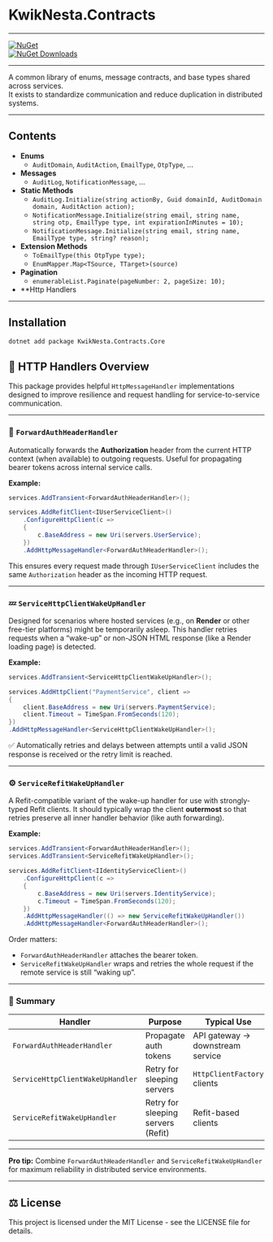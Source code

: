 # KwikNesta.Contracts

---
[![NuGet](https://img.shields.io/nuget/v/KwikNesta.Contracts.Core.svg)](https://www.nuget.org/packages/KwikNesta.Contracts.Core)  
[![NuGet Downloads](https://img.shields.io/nuget/dt/KwikNesta.Contracts.Core.svg)](https://www.nuget.org/packages/KwikNesta.Contracts.Core)

---
A common library of enums, message contracts, and base types shared across services.  
It exists to standardize communication and reduce duplication in distributed systems.

---
## Contents
- **Enums**
  - `AuditDomain`, `AuditAction`, `EmailType`, `OtpType`, ...
- **Messages**
  - `AuditLog`, `NotificationMessage`, ...
- **Static Methods**
  - `AuditLog.Initialize(string actionBy, Guid domainId, AuditDomain domain, AuditAction action);`
  - `NotificationMessage.Initialize(string email, string name, string otp, EmailType type, int expirationInMinutes = 10);`
  - `NotificationMessage.Initialize(string email, string name, EmailType type, string? reason);`  
- **Extension Methods**
  - `ToEmailType(this OtpType type);` 
  - `EnumMapper.Map<TSource, TTarget>(source)`
- **Pagination**
  - `enumerableList.Paginate(pageNumber: 2, pageSize: 10);`
- **Http Handlers 

---
## Installation
```bash
dotnet add package KwikNesta.Contracts.Core
```

## 🧩 HTTP Handlers Overview

This package provides helpful `HttpMessageHandler` implementations designed to improve resilience and request handling for service-to-service communication.

---

### 🔐 `ForwardAuthHeaderHandler`

Automatically forwards the **Authorization** header from the current HTTP context (when available) to outgoing requests.
Useful for propagating bearer tokens across internal service calls.

**Example:**

```csharp
services.AddTransient<ForwardAuthHeaderHandler>();

services.AddRefitClient<IUserServiceClient>()
    .ConfigureHttpClient(c =>
    {
        c.BaseAddress = new Uri(servers.UserService);
    })
    .AddHttpMessageHandler<ForwardAuthHeaderHandler>();
```

This ensures every request made through `IUserServiceClient` includes the same `Authorization` header as the incoming HTTP request.

---

### 💤 `ServiceHttpClientWakeUpHandler`

Designed for scenarios where hosted services (e.g., on **Render** or other free-tier platforms) might be temporarily asleep.
This handler retries requests when a “wake-up” or non-JSON HTML response (like a Render loading page) is detected.

**Example:**

```csharp
services.AddTransient<ServiceHttpClientWakeUpHandler>();

services.AddHttpClient("PaymentService", client =>
{
    client.BaseAddress = new Uri(servers.PaymentService);
    client.Timeout = TimeSpan.FromSeconds(120);
})
.AddHttpMessageHandler<ServiceHttpClientWakeUpHandler>();
```

✅ Automatically retries and delays between attempts until a valid JSON response is received or the retry limit is reached.

---

### ⚙️ `ServiceRefitWakeUpHandler`

A Refit-compatible variant of the wake-up handler for use with strongly-typed Refit clients.
It should typically wrap the client **outermost** so that retries preserve all inner handler behavior (like auth forwarding).

**Example:**

```csharp
services.AddTransient<ForwardAuthHeaderHandler>();
services.AddTransient<ServiceRefitWakeUpHandler>();

services.AddRefitClient<IIdentityServiceClient>()
    .ConfigureHttpClient(c =>
    {
        c.BaseAddress = new Uri(servers.IdentityService);
        c.Timeout = TimeSpan.FromSeconds(120);
    })
    .AddHttpMessageHandler(() => new ServiceRefitWakeUpHandler())
    .AddHttpMessageHandler<ForwardAuthHeaderHandler>();
```

Order matters:

* `ForwardAuthHeaderHandler` attaches the bearer token.
* `ServiceRefitWakeUpHandler` wraps and retries the whole request if the remote service is still “waking up”.

---

### 🧠 Summary

| Handler                          | Purpose                            | Typical Use                      |
| -------------------------------- | ---------------------------------- | -------------------------------- |
| `ForwardAuthHeaderHandler`       | Propagate auth tokens              | API gateway → downstream service |
| `ServiceHttpClientWakeUpHandler` | Retry for sleeping servers         | `HttpClientFactory` clients      |
| `ServiceRefitWakeUpHandler`      | Retry for sleeping servers (Refit) | Refit-based clients              |

---

**Pro tip:** Combine `ForwardAuthHeaderHandler` and `ServiceRefitWakeUpHandler` for maximum reliability in distributed service environments.


---
## ⚖ License

This project is licensed under the MIT License - see the LICENSE file for details.